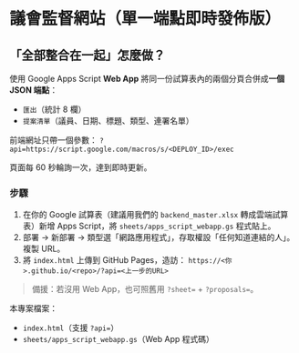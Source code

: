 # 議會監督網站（單一端點即時發佈版）

## 「全部整合在一起」怎麼做？
使用 Google Apps Script **Web App** 將同一份試算表內的兩個分頁合併成**一個 JSON 端點**：
- `匯出`（統計 8 欄）
- `提案清單`（議員、日期、標題、類型、連署名單）

前端網址只帶一個參數：
`?api=https://script.google.com/macros/s/<DEPLOY_ID>/exec`

頁面每 60 秒輪詢一次，達到即時更新。

### 步驟
1. 在你的 Google 試算表（建議用我們的 `backend_master.xlsx` 轉成雲端試算表）新增 Apps Script，將 `sheets/apps_script_webapp.gs` 程式貼上。
2. 部署 → 新部署 → 類型選「網路應用程式」，存取權設「任何知道連結的人」。複製 URL。
3. 將 `index.html` 上傳到 GitHub Pages，造訪：
   `https://<你>.github.io/<repo>/?api=<上一步的URL>`

> 備援：若沒用 Web App，也可照舊用 `?sheet=` + `?proposals=`。

本專案檔案：
- `index.html`（支援 `?api=`）
- `sheets/apps_script_webapp.gs`（Web App 程式碼）
